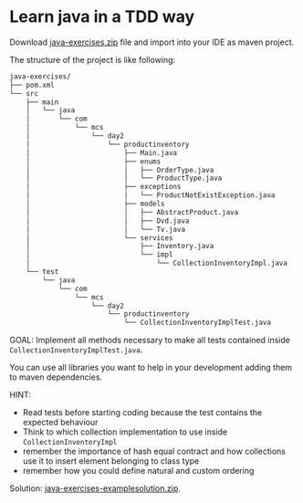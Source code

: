 # Learn java in a TDD way 

Download [java-exercises.zip](java-exercises.zip) file and import into your IDE as maven project.

The structure of the project is like following:
```txt
java-exercises/
├── pom.xml
└── src
    ├── main
    │   └── java
    │       └── com
    │           └── mcs
    │               └── day2
    │                   └── productinventory
    │                       ├── Main.java
    │                       ├── enums
    │                       │   ├── OrderType.java
    │                       │   └── ProductType.java
    │                       ├── exceptions
    │                       │   └── ProductNotExistException.java
    │                       ├── models
    │                       │   ├── AbstractProduct.java
    │                       │   ├── Dvd.java
    │                       │   └── Tv.java
    │                       └── services
    │                           ├── Inventory.java
    │                           └── impl
    │                               └── CollectionInventoryImpl.java
    └── test
        └── java
            └── com
                └── mcs
                    └── day2
                        └── productinventory
                            └── CollectionInventoryImplTest.java
```

GOAL: Implement all methods necessary to make all tests contained inside `CollectionInventoryImplTest.java`.  

You can use all libraries you want to help in your development adding them to maven dependencies. 


HINT:
- Read tests before starting coding because the test contains the expected behaviour
- Think to which collection implementation to use inside `CollectionInventoryImpl`
- remember the importance of hash equal contract and how collections use it to insert element belonging to class type
- remember how you could define natural and custom ordering


Solution: [java-exercises-examplesolution.zip](java-exercises-examplesolution.zip).
